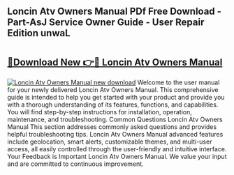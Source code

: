 ## Loncin Atv Owners Manual PDf Free Download - Part-AsJ Service Owner Guide - User Repair Edition unwaL

# <h2><a href="http://bc48140.oget.top/?id=Loncin+Atv+Owners+Manual">🔗Download New 👉🔴 Loncin Atv Owners Manual</a></h2>

[![Loncin Atv Owners Manual new download](https://i.imgur.com/5g1atiW.png)](http://bc48140.oget.top/?id=Loncin+Atv+Owners+Manual)
Welcome to the user manual for your newly delivered Loncin Atv Owners Manual. This comprehensive guide is intended to help you get started with your product and provide you with a thorough understanding of its features, functions, and capabilities. You will find step-by-step instructions for installation, operation, maintenance, and troubleshooting. Common Questions Loncin Atv Owners Manual This section addresses commonly asked questions and provides helpful troubleshooting tips. Loncin Atv Owners Manual advanced features include geolocation, smart alerts, customizable themes, and multi-user access, all easily controlled through the user-friendly and intuitive interface. Your Feedback is Important Loncin Atv Owners Manual. We value your input and are committed to continuous improvement.
